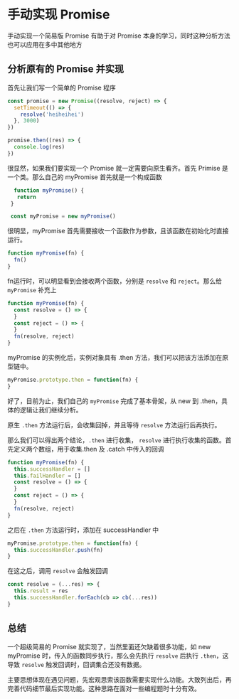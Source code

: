 # 手动实现 Promise

手动实现一个简易版 Promise 有助于对 Promise 本身的学习，同时这种分析方法也可以应用在多中其他地方

## 分析原有的 Promise 并实现

首先让我们写一个简单的 Promise 程序

```js
const promise = new Promise((resolve, reject) => {
  setTimeout(() => {
    resolve('heiheihei')
  }, 3000)
})

promise.then((res) => {
  console.log(res)
})

```

很显然，如果我们要实现一个 Promise 就一定需要向原生看齐。首先 Primise 是一个类。那么自己的 myPromise 首先就是一个构成函数

```js
  function myPromise() {
   return
 }

 const myPromise = new myPromise()
```

很明显，myPromise 首先需要接收一个函数作为参数，且该函数在初始化时直接运行。

```js
function myPromise(fn) {
  fn()
}
```

fn运行时，可以明显看到会接收两个函数，分别是 `resolve` 和 `reject`。那么给 `myPromise` 补充上

```js
function myPromise(fn) {
  const resolve = () => {
  }
  const reject = () => {
  }
  fn(resolve, reject)
}
```

myPromise 的实例化后，实例对象具有 .then 方法，我们可以把该方法添加在原型链中。

```js
myPromise.prototype.then = function(fn) {
}
```

好了，目前为止，我们自己的 `myPromise` 完成了基本骨架，从 new 到 .then，具体的逻辑让我们继续分析。

原生 `.then` 方法运行后，会收集回掉，并且等待 `resolve` 方法运行后再执行。

那么我们可以得出两个结论，`.then` 进行收集， `resolve` 进行执行收集的函数。首先定义两个数组，用于收集.then 及 .catch 中传入的回调

```js
function myPromise(fn) {
  this.successHandler = []
  this.failHandler = []
  const resolve = () => {
  }
  const reject = () => {
  }
  fn(resolve, reject)
}
```

之后在 `.then` 方法运行时，添加在 successHandler 中

```js
myPromise.prototype.then = function(fn) {
  this.successHandler.push(fn)
}
```

在这之后，调用 `resolve` 会触发回调

```js
const resolve = (...res) => {
  this.result = res
  this.successHandler.forEach(cb => cb(...res))
}
```

## 总结

一个超级简易的 Promise 就实现了，当然里面还欠缺着很多功能，如 new myPromise 时，传入的函数同步执行，那么会先执行 `resolve` 后执行 `.then`，这导致 `resolve` 触发回调时，回调集合还没有数据。

主要思想体现在遇见问题，先宏观思索该函数需要实现什么功能。大致列出后，再完善代码细节最后实现功能。这种思路在面对一些编程题时十分有效。
